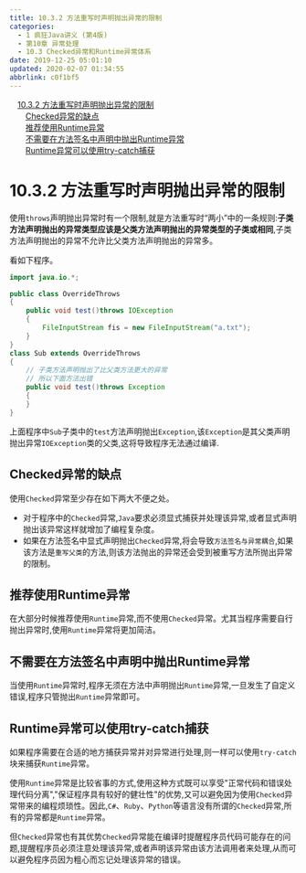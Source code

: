 ```yaml
---
title: 10.3.2 方法重写时声明抛出异常的限制
categories: 
  - 1 疯狂Java讲义 (第4版)
  - 第10章 异常处理
  - 10.3 Checked异常和Runtime异常体系
date: 2019-12-25 05:01:10
updated: 2020-02-07 01:34:55
abbrlink: c0f1bf5
---
```

<div id='my_toc'><a href="/JavaReadingNotes/c0f1bf5/#10-3-2-方法重写时声明抛出异常的限制" class="header_1">10.3.2 方法重写时声明抛出异常的限制</a>&nbsp;<br><a href="/JavaReadingNotes/c0f1bf5/#Checked异常的缺点" class="header_2">Checked异常的缺点</a>&nbsp;<br><a href="/JavaReadingNotes/c0f1bf5/#推荐使用Runtime异常" class="header_2">推荐使用Runtime异常</a>&nbsp;<br><a href="/JavaReadingNotes/c0f1bf5/#不需要在方法签名中声明中抛出Runtime异常" class="header_2">不需要在方法签名中声明中抛出Runtime异常</a>&nbsp;<br><a href="/JavaReadingNotes/c0f1bf5/#Runtime异常可以使用try-catch捕获" class="header_2">Runtime异常可以使用try-catch捕获</a>&nbsp;<br></div>
<style>.header_1{margin-left: 1em;}.header_2{margin-left: 2em;}.header_3{margin-left: 3em;}.header_4{margin-left: 4em;}.header_5{margin-left: 5em;}.header_6{margin-left: 6em;}</style>
<!--more-->
<script>if (navigator.platform.search('arm')==-1){document.getElementById('my_toc').style.display = 'none';}var e,p = document.getElementsByTagName('p');while (p.length>0) {e = p[0];e.parentElement.removeChild(e);}</script>

<!--end-->
# 10.3.2 方法重写时声明抛出异常的限制
使用`throws`声明抛出异常时有一个限制,就是方法重写时“两小”中的一条规则:**子类方法声明抛出的异常类型应该是父类方法声明抛出的异常类型的子类或相同**,子类方法声明抛出的异常不允许比父类方法声明抛出的异常多。

看如下程序。
```java
import java.io.*;

public class OverrideThrows
{
    public void test()throws IOException
    {
        FileInputStream fis = new FileInputStream("a.txt");
    }
}
class Sub extends OverrideThrows
{
    // 子类方法声明抛出了比父类方法更大的异常
    // 所以下面方法出错
    public void test()throws Exception
    {
    }
}
```
上面程序中`Sub`子类中的`test`方法声明抛出`Exception`,该`Exception`是其父类声明抛出异常`IOException`类的父类,这将导致程序无法通过编译.
## Checked异常的缺点 ##
使用`Checked`异常至少存在如下两大不便之处。
- 对于程序中的`Checked`异常,`Java`要求必须显式捕获并处理该异常,或者显式声明抛出该异常这样就增加了编程复杂度。
- 如果在方法签名中显式声明抛出`Checked`异常,将会导致`方法签名与异常耦合`,如果该方法是`重写父类`的方法,则该方法抛出的异常还会受到被重写方法所抛出异常的限制。

## 推荐使用Runtime异常 ##
在大部分时候推荐使用`Runtime`异常,而不使用`Checked`异常。尤其当程序需要自行抛出异常时,使用`Runtime`异常将更加简洁。
## 不需要在方法签名中声明中抛出Runtime异常 ##
当使用`Runtime`异常时,程序无须在方法中声明抛出`Runtime`异常,一旦发生了自定义错误,程序只管抛出`Runtime`异常即可。
## Runtime异常可以使用try-catch捕获 ##
如果程序需要在合适的地方捕获异常并对异常进行处理,则一样可以使用`try-catch`块来捕获`Runtime`异常。

使用`Runtime`异常是比较省事的方式,使用这种方式既可以享受"正常代码和错误处理代码分离","保证程序具有较好的健壮性"的优势,又可以避免因为使用`Checked`异常带来的编程烦琐性。因此,`C#`、`Ruby`、`Python`等语言没有所谓的`Checked`异常,所有的异常都是`Runtime`异常。

但`Checked`异常也有其优势`Checked`异常能在编译时提醒程序员代码可能存在的问题,提醒程序员必须注意处理该异常,或者声明该异常由该方法调用者来处理,从而可以避免程序员因为粗心而忘记处理该异常的错误。


